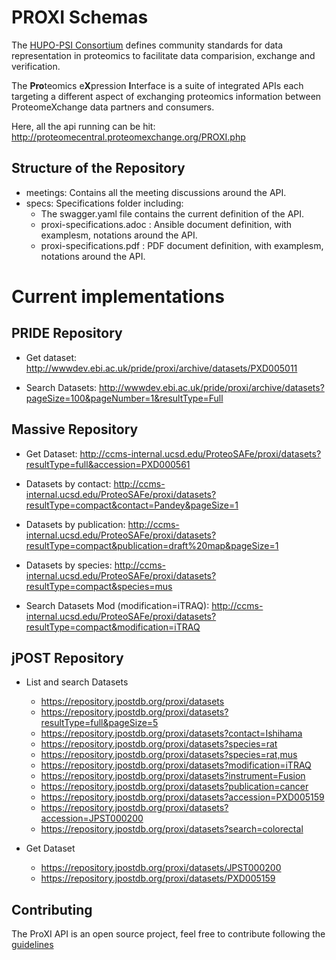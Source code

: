 # PROXI Schemas

The [HUPO-PSI Consortium](http://www.psidev.info/) defines community standards for data representation in
proteomics to facilitate data comparision, exchange and verification.

The **Pro**teomics e**X**pression **I**nterface is a suite of integrated APIs each targeting a different aspect
of exchanging proteomics information between ProteomeXchange data partners and consumers.

Here, all the api running can be hit: http://proteomecentral.proteomexchange.org/PROXI.php

## Structure of the Repository

- meetings: Contains all the meeting discussions around the API.
- specs: Specifications folder including:
   - The swagger.yaml file contains the current definition of the API.
   - proxi-specifications.adoc : Ansible document definition, with examplesm, notations around the API.
   - proxi-specifications.pdf : PDF document definition, with examplesm, notations around the API.

# Current implementations

## PRIDE Repository

- Get dataset: http://wwwdev.ebi.ac.uk/pride/proxi/archive/datasets/PXD005011

- Search Datasets: http://wwwdev.ebi.ac.uk/pride/proxi/archive/datasets?pageSize=100&pageNumber=1&resultType=Full

## Massive Repository

- Get Dataset: http://ccms-internal.ucsd.edu/ProteoSAFe/proxi/datasets?resultType=full&accession=PXD000561

- Datasets by contact: http://ccms-internal.ucsd.edu/ProteoSAFe/proxi/datasets?resultType=compact&contact=Pandey&pageSize=1

- Datasets by publication: http://ccms-internal.ucsd.edu/ProteoSAFe/proxi/datasets?resultType=compact&publication=draft%20map&pageSize=1

- Datasets by species: http://ccms-internal.ucsd.edu/ProteoSAFe/proxi/datasets?resultType=compact&species=mus

- Search Datasets Mod (modification=iTRAQ): http://ccms-internal.ucsd.edu/ProteoSAFe/proxi/datasets?resultType=compact&modification=iTRAQ


## jPOST Repository

- List and search Datasets
  - https://repository.jpostdb.org/proxi/datasets
  - https://repository.jpostdb.org/proxi/datasets?resultType=full&pageSize=5
  - https://repository.jpostdb.org/proxi/datasets?contact=Ishihama
  - https://repository.jpostdb.org/proxi/datasets?species=rat
  - https://repository.jpostdb.org/proxi/datasets?species=rat,mus
  - https://repository.jpostdb.org/proxi/datasets?modification=iTRAQ
  - https://repository.jpostdb.org/proxi/datasets?instrument=Fusion
  - https://repository.jpostdb.org/proxi/datasets?publication=cancer
  - https://repository.jpostdb.org/proxi/datasets?accession=PXD005159
  - https://repository.jpostdb.org/proxi/datasets?accession=JPST000200
  - https://repository.jpostdb.org/proxi/datasets?search=colorectal

- Get Dataset
  - https://repository.jpostdb.org/proxi/datasets/JPST000200
  - https://repository.jpostdb.org/proxi/datasets/PXD005159

## Contributing

The ProXI API is an open source project, feel free to contribute following the [guidelines](CONTRIBUTING.rst)
